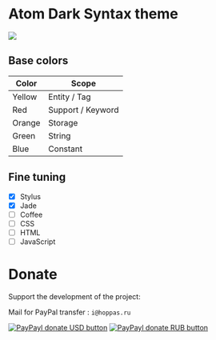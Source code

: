 # Atom Dark Syntax theme

![](https://raw.githubusercontent.com/hoppas/atom-hoppas-syntax/master/screenshot.jpg)


## Base colors

| Color         | Scope                |
| ------------- |----------------------|
| Yellow      	| Entity / Tag         |
| Red      	| Support / Keyword    |
| Orange 	| Storage    	       |
| Green         | String               |
| Blue          | Constant             |


## Fine tuning
- [x] Stylus
- [x] Jade
- [ ] Coffee
- [ ] CSS
- [ ] HTML
- [ ] JavaScript

# Donate
Support the development of the project:

Mail for PayPal transfer : `i@hoppas.ru`

[![PayPayl donate USD button](https://img.shields.io/badge/paypal-donate_USD-brightgreen.svg)](https://www.paypal.com/cgi-bin/webscr?cmd=_s-xclick&hosted_button_id=LGJR8N48DF4AJ)
[![PayPayl donate RUB button](https://img.shields.io/badge/paypal-donate_RUB-brightgreen.svg)](https://www.paypal.com/cgi-bin/webscr?cmd=_s-xclick&hosted_button_id=FK8BLPKW87ZPL)

